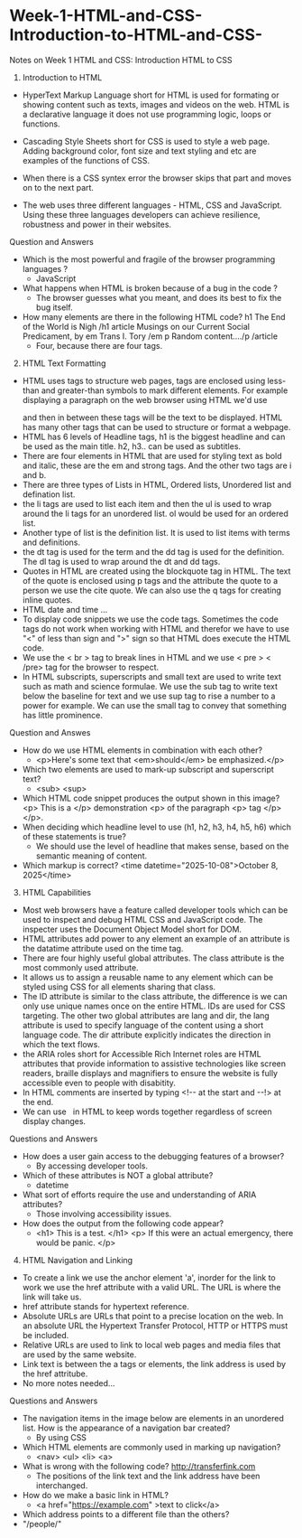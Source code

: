 # Week-1-HTML-and-CSS-Introduction-to-HTML-and-CSS-
Notes on Week 1 HTML and CSS: Introduction HTML to CSS

1. Introduction to HTML

- HyperText Markup Language short for HTML is used for formating or showing content such as texts, images and videos on the web. HTML is a declarative language it does not use programming logic, loops or functions.
   
- Cascading Style Sheets short for CSS is used to style a web page. Adding background color, font size and text styling and etc are examples of the functions of CSS.
- When there is a CSS syntex error the browser skips that part and moves on to the next part.

- The web uses three different languages - HTML, CSS and JavaScript. Using these three languages developers can achieve resilience, robustness and power in their websites.

Question and Answers
- Which is the most powerful and fragile of the browser programming languages ?
  - JavaScript
- What happens when HTML is broken because of a bug in the code ?
  - The browser guesses what you meant, and does its best to fix the bug itself.
- How many elements are there in the following HTML code?
  h1 The End of the World is Nigh /h1 article Musings on our Current Social Predicament, by em Trans I. Tory /em p Random content…./p /article
  - Four, because there are four tags.

2. HTML Text Formatting

- HTML uses tags to structure web pages, tags are enclosed using less-than and greater-than symbols to mark different elements. For example displaying a paragraph on the web browser using HTML we'd use <p> </p> and then in between these tags will be the text to be displayed. HTML has many other tags that can be used to structure or format a webpage.
- HTML has 6 levels of Headline tags, h1 is the biggest headline and can be used as the main title. h2, h3.. can be used as subtitles.
- There are four elements in HTML that are used for styling text as bold and italic, these are the em and strong tags. And the other two tags are i and b.
- There are three types of Lists in HTML, Ordered lists, Unordered list and defination list.
- the li tags are used to list each item and then the ul is used to wrap around the li tags for an unordered list. ol would be used for an ordered list.
- Another type of list is the definition list. It is used to list items with terms and definitions.
-  the dt tag is used for the term and the dd tag is used for the definition. The dl tag is used to wrap around the dt and dd tags.
- Quotes in HTML are created using the blockquote tag in HTML. The text of the quote is enclosed using p tags and the attribute the quote to a person we use the cite quote. We can also use the q tags for creating inline quotes.
- HTML date and time ...   
- To display code snippets we use the code tags. Sometimes the code tags do not work when working with HTML and therefor we have to use "&lt;" of less than sign and "&gt;" sign so that HTML does execute the HTML code.
- We use the &lt; br &gt; tag to break lines in HTML and we use &lt; pre &gt; &lt; /pre&gt; tag for the browser to respect.
- In HTML subscripts, superscripts and small text are used to write text such as math and science formulae. We use the sub tag to write text below the baseline for text and we use sup tag to rise a number to a power for example. We can use the small tag to convey that something has little prominence.

Question and Answes
- How do we use HTML elements in combination with each other?
  - &lt;p&gt;Here's some text that &lt;em&gt;should&lt;/em&gt; be emphasized.&lt;/p&gt;
- Which two elements are used to mark-up subscript and superscript text?
  - &lt;sub&gt;
    &lt;sup&gt;
- Which HTML code snippet produces the output shown in this image?
  &lt;p&gt; This is a &lt;/p&gt; demonstration &lt;p&gt; of the paragraph &lt;p&gt; tag &lt;/p&gt; &lt;/p&gt;.
- When deciding which headline level to use (h1, h2, h3, h4, h5, h6) which of these statements is true?
  - We should use the level of headline that makes sense, based on the semantic meaning of content.
- Which markup is correct?
  &lt;time datetime="2025-10-08"&gt;October 8, 2025&lt;/time&gt;

3. HTML Capabilities
   
- Most web browsers have a feature called developer tools which can be used to inspect and debug HTML CSS and JavaScript code. The inspecter uses the Document Object Model short for DOM.
-  HTML attributes add power to any element an example of an attribute is the datatime attribute used on the time tag.
-  There are four highly useful global attributes. The class attribute is the most commonly used attribute.
-  It allows us to assign a reusable name to any element which can be styled using CSS for all elements sharing that class.
-  The ID attribute is similar to the class attribute, the difference is we can only use unique names once on the entire HTML. IDs are used for CSS targeting. The other two global attributes are lang and dir, the lang attribute is used to specify language of the content using a short language code. The dir attribute explicitly indicates the direction in which the text flows.
-  the ARIA roles short for Accessible Rich Internet roles are HTML attributes that provide information to assistive technologies like screen readers, braille displays and magnifiers to ensure the website is fully accessible even to people with disabitity.
-  In HTML comments are inserted by typing <!-- at the start and --!> at the end.
- We can use &nbsp; in HTML to keep words together regardless of screen display changes.
  
Questions and Answers
- How does a user gain access to the debugging features of a browser?
   - By accessing developer tools.
- Which of these attributes is NOT a global attribute?
   - datetime
- What sort of efforts require the use and understanding of ARIA attributes?
   - Those involving accessibility issues.
- How does the output from the following code appear?
  - &lt;h1&gt; This is a test. &lt;/h1&gt; &lt;p&gt; If this were an actual emergency, <!-- Should there be an actual emergency? --> there would be panic. &lt;/p&gt;

4. HTML Navigation and Linking
   
- To create a link we use the anchor element 'a', inorder for the link to work we use the href attribute with a valid URL. The URL is where the link will take us.
- href attribute stands for hypertext reference.
- Absolute URLs are URLs that point to a precise location on the web. In an absolute URL the Hypertext Transfer Protocol, HTTP or HTTPS must be included.
- Relative URLs are used to link to local web pages and media files that are used by the same website.
- Link text is between the a tags or elements, the link address is used by the href attritube.
- No more notes needed...

Questions and Answers
- The navigation items in the image below are elements in an unordered list. How is the appearance of a navigation bar created?
   - By using CSS
- Which HTML elements are commonly used in marking up navigation?
  - &lt;nav&gt;
    &lt;ul&gt;
    &lt;li&gt;
    &lt;a&gt;
- What is wrong with the following code? http://transferfink.com
  - The positions of the link text and the link address have been interchanged.
- How do we make a basic link in HTML?
  - &lt;a href="https://example.com" &gt;text to click&lt;/a&gt;
- Which address points to a different file than the others?
 - "/people/"


